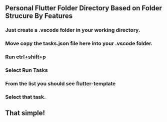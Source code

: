 ## Personal Flutter Folder Directory Based on Folder Strucure By Features

### Just create a .vscode folder in your working directory.
### Move copy the tasks.json file here into your .vscode folder.
### Run ctrl+shift+p
### Select Run Tasks
### From the list you should see flutter-template
### Select that task.

## That simple!
